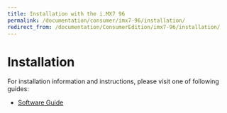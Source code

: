 ```yaml
---
title: Installation with the i.MX7 96
permalink: /documentation/consumer/imx7-96/installation/
redirect_from: /documentation/ConsumerEdition/imx7-96/installation/
---
```

# Installation

For  installation information and instructions, please visit one of following guides:

- [Software Guide](../guides/software-guide)
